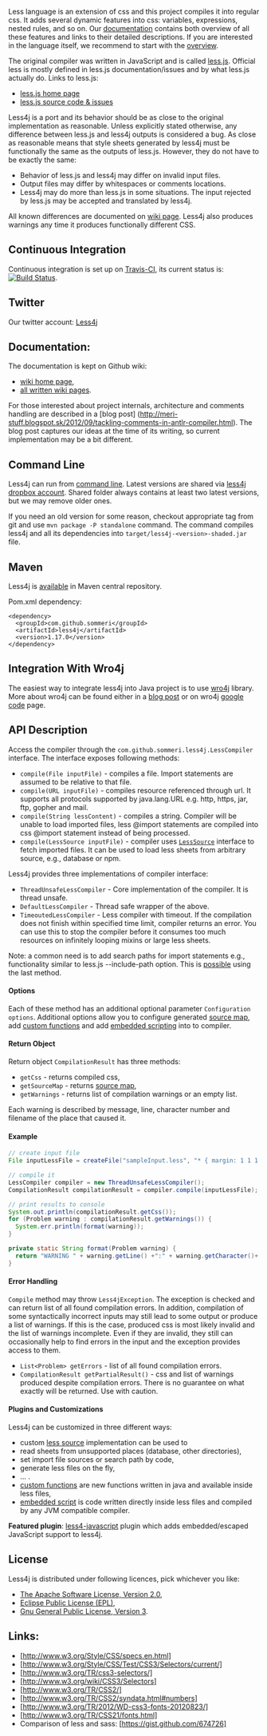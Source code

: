 Less language is an extension of css and this project compiles it into regular css. It adds several dynamic features into css: variables, expressions, nested rules, and so on. Our [documentation](https://github.com/SomMeri/less4j/wiki) contains both overview of all these features and links to their detailed descriptions. If you are interested in the language itself, we recommend to start with the [overview](https://github.com/SomMeri/less4j/wiki/Supported-Less-Language).   

The original compiler was written in JavaScript and is called [less.js](http://lesscss.org/). Official less is mostly defined in less.js documentation/issues and by what less.js actually do. Links to less.js:
* [less.js home page](http://lesscss.org/) 
* [less.js source code & issues](https://github.com/cloudhead/less.js) 

Less4j is a port and its behavior should be as close to the original implementation as reasonable. Unless explicitly stated otherwise, any difference between less.js and less4j outputs is considered a bug. As close as reasonable means that style sheets generated by less4j must be functionally the same as the outputs of less.js. However, they do not have to be exactly the same:
* Behavior of less.js and less4j may differ on invalid input files.
* Output files may differ by whitespaces or comments locations.
* Less4j may do more than less.js in some situations. The input rejected by less.js may be accepted and translated by less4j. 

All known differences are documented on [wiki page](https://github.com/SomMeri/less4j/wiki/Differences-Between-Less.js-and-Less4j). Less4j also produces warnings any time it produces functionally different CSS.

## Continuous Integration
Continuous integration is set up on [Travis-CI](http://travis-ci.org/SomMeri/less4j), its current status is: [![Build Status](https://secure.travis-ci.org/SomMeri/less4j.png)](http://travis-ci.org/SomMeri/less4j).

## Twitter
Our twitter account: [Less4j](https://twitter.com/Less4j)

## Documentation:
The documentation is kept on Github wiki:
* [wiki home page](https://github.com/SomMeri/less4j/wiki),
* [all written wiki pages](https://github.com/SomMeri/less4j/wiki/_pages). 

For those interested about project internals, architecture and comments handling are described in a [blog post] (http://meri-stuff.blogspot.sk/2012/09/tackling-comments-in-antlr-compiler.html). The blog post captures our ideas at the time of its writing, so current implementation may be a bit different.

## Command Line
Less4j can run from [command line](https://github.com/SomMeri/less4j/wiki/Command-Line-Options). Latest versions are shared via [less4j dropbox account](https://www.dropbox.com/sh/zcb8p27db9ou4x1/keQWIZziH8). Shared folder always contains at least two latest versions, but we may remove older ones. 

If you need an old version for some reason, checkout appropriate tag from git and use `mvn package -P standalone` command. The command compiles less4j and all its dependencies into `target/less4j-<version>-shaded.jar` file. 

## Maven
Less4j is [available](http://search.maven.org/#browse|1893223923) in Maven central repository.

Pom.xml dependency:
<pre><code>&lt;dependency&gt;
  &lt;groupId&gt;com.github.sommeri&lt;/groupId&gt;
  &lt;artifactId&gt;less4j&lt;/artifactId&gt;
  &lt;version&gt;1.17.0&lt;/version&gt;
&lt;/dependency&gt;
</code></pre>

## Integration With Wro4j
The easiest way to integrate less4j into Java project is to use [wro4j](http://alexo.github.com/wro4j/) library. More about wro4j can be found either in a [blog post](http://meri-stuff.blogspot.sk/2012/08/wro4j-page-load-optimization-and-lessjs.html) or on wro4j [google code](http://code.google.com/p/wro4j/) page.

## API Description
Access the compiler through the `com.github.sommeri.less4j.LessCompiler` interface. The interface exposes following methods:
*  `compile(File inputFile)` - compiles a file. Import statements are assumed to be relative to that file.
*  `compile(URL inputFile)` - compiles resource referenced through url. It supports all protocols supported by java.lang.URL e.g. http, https, jar, ftp, gopher and mail.
*  `compile(String lessContent)` - compiles a string. Compiler will be unable to load imported files, less @import statements are compiled into css @import statement instead of being processed.
*  `compile(LessSource inputFile)` - compiler uses [`LessSource`](https://github.com/SomMeri/less4j/wiki/Less-Source) interface to fetch imported files. It can be used to load less sheets from arbitrary source, e.g., database or npm.

Less4j provides three implementations of compiler interface:
* `ThreadUnsafeLessCompiler` - Core implementation of the compiler. It is thread unsafe.
* `DefaultLessCompiler` - Thread safe wrapper of the above.
* `TimeoutedLessCompiler` - Less compiler with timeout. If the compilation does not finish within specified time limit, compiler returns an error. You can use this to stop the compiler before it consumes too much resources on infinitely looping mixins or large less sheets.

Note: a common need is to add search paths for import statements e.g., functionality similar to less.js --include-path option. This is [possible](https://github.com/SomMeri/less4j/wiki/Less-Source) using the last method.

#### Options
Each of these method has an additional optional parameter `Configuration options`. Additional options allow you to configure generated [source map](https://github.com/SomMeri/less4j/wiki/Source-Maps), add [custom functions](https://github.com/SomMeri/less4j/wiki/Extending-Less-Language) and add [embedded scripting](https://github.com/SomMeri/less4j/wiki/Extending-Less-Language) into to compiler.
 
#### Return Object 
Return object `CompilationResult` has three methods: 
* `getCss` - returns compiled css,
* `getSourceMap` - returns [source map](https://github.com/SomMeri/less4j/wiki/Source-Maps),
* `getWarnings` - returns list of compilation warnings or an empty list. 

Each warning is described by message, line, character number and filename of the place that caused it.
  
#### Example
````java
// create input file
File inputLessFile = createFile("sampleInput.less", "* { margin: 1 1 1 1; }");

// compile it
LessCompiler compiler = new ThreadUnsafeLessCompiler();
CompilationResult compilationResult = compiler.compile(inputLessFile);

// print results to console
System.out.println(compilationResult.getCss());
for (Problem warning : compilationResult.getWarnings()) {
  System.err.println(format(warning));
}

private static String format(Problem warning) {
  return "WARNING " + warning.getLine() +":" + warning.getCharacter()+ " " + warning.getMessage();
}
````

#### Error Handling
`Compile` method may throw `Less4jException`. The exception is checked and can return list of all found compilation errors. In addition, compilation of some syntactically incorrect inputs may still lead to some output or produce a list of warnings. If this is the case, produced css is most likely invalid and the list of warnings incomplete. Even if they are invalid, they still can occasionally help to find errors in the input and the exception provides access to them. 

* `List<Problem> getErrors` - list of all found compilation errors.
* `CompilationResult getPartialResult()` -  css and list of warnings produced despite compilation errors. There is no guarantee on what exactly will be returned. Use with caution.  

#### Plugins and Customizations
Less4j can be customized in three different ways:
* custom [less source](https://github.com/SomMeri/less4j/wiki/Customizing-Compiler) implementation can be used to 
 * read sheets from unsupported places (database, other directories),
 * set import file sources or search path by code,
 * generate less files on the fly,
 * ... .
* [custom functions](https://github.com/SomMeri/less4j/wiki/Extending-Less-Language) are new functions written in java and available inside less files,
* [embedded script](https://github.com/SomMeri/less4j/wiki/Extending-Less-Language#embedded-and-escaped-scripts) is code written directly inside less files and compiled by any JVM compatible compiler.     

**Featured plugin**: [less4-javascript](https://github.com/SomMeri/less4j-javascript) plugin which adds embedded/escaped JavaScript support to less4j. 

## License
Less4j is distributed under following licences, pick whichever you like:
* [The Apache Software License, Version 2.0](http://www.apache.org/licenses/LICENSE-2.0.txt),
* [Eclipse Public License (EPL)](http://www.eclipse.org/legal/epl-v10.html),
* [Gnu General Public License, Version 3](http://www.gnu.org/licenses/gpl-3.0.html).

## Links:
*  [http://www.w3.org/Style/CSS/specs.en.html]
*  [http://www.w3.org/Style/CSS/Test/CSS3/Selectors/current/]
*  [http://www.w3.org/TR/css3-selectors/] 
*  [http://www.w3.org/wiki/CSS3/Selectors]
*  [http://www.w3.org/TR/CSS2/]
*  [http://www.w3.org/TR/CSS2/syndata.html#numbers]
*  [http://www.w3.org/TR/2012/WD-css3-fonts-20120823/]
*  [http://www.w3.org/TR/CSS21/fonts.html]
*  Comparison of less and sass: [https://gist.github.com/674726]


